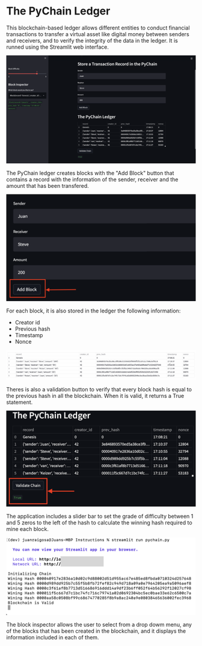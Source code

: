# The PyChain Ledger

This blockchain-based ledger allows different entities to conduct financial transactions to transfer a virtual asset like digital money between senders and receivers, and to verify the integrity of the data in the ledger.
It is runned using the Streamlit web interface.

![PyChain](PyChain.png)


The PyChain ledger creates blocks with the "Add Block" button  that contains a record with the information of the sender, receiver and the amount that has been transfered.

![Add blocks](add_block.png)

For each block, it is also stored in the ledger the following information: 
- Creator id 
- Previous hash
- Timestamp 
- Nonce

![Records](Records.png)

Theres is also a validation button to verify that every block hash is equal to the previous hash in all the blockchain. When it is valid, it returns a True statement.

![Validation](validate.png)

The application includes a slider bar to set the grade of difficulty between 1 and 5 zeros to the left of the hash to calculate the winning hash required to mine each block.



![Winning Hash](Winning_hash.png)

The block inspector allows the user to select from a drop dowm menu, any of the blocks that has been created in the blockchain, and it displays the information included in each of them. 






